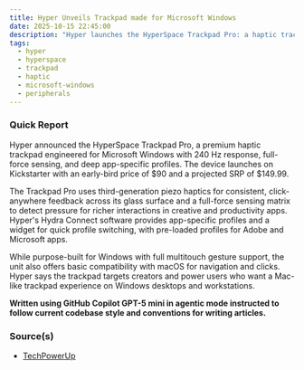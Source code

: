 ```yaml
---
title: Hyper Unveils Trackpad made for Microsoft Windows
date: 2025-10-15 22:45:00
description: "Hyper launches the HyperSpace Trackpad Pro: a haptic trackpad for Windows with 240 Hz response, full-force sensing and Kickstarter early-bird pricing at $90."
tags:
  - hyper
  - hyperspace
  - trackpad
  - haptic
  - microsoft-windows
  - peripherals
---
```


### Quick Report

Hyper announced the HyperSpace Trackpad Pro, a premium haptic trackpad engineered for Microsoft Windows with 240 Hz response, full-force sensing, and deep app-specific profiles. The device launches on Kickstarter with an early-bird price of $90 and a projected SRP of $149.99.

<!-- more -->

The Trackpad Pro uses third-generation piezo haptics for consistent, click-anywhere feedback across its glass surface and a full-force sensing matrix to detect pressure for richer interactions in creative and productivity apps. Hyper\'s Hydra Connect software provides app-specific profiles and a widget for quick profile switching, with pre-loaded profiles for Adobe and Microsoft apps.

While purpose-built for Windows with full multitouch gesture support, the unit also offers basic compatibility with macOS for navigation and clicks. Hyper says the trackpad targets creators and power users who want a Mac-like trackpad experience on Windows desktops and workstations.

**Written using GitHub Copilot GPT-5 mini in agentic mode instructed to follow current codebase style and conventions for writing articles.**

### Source(s)

- [TechPowerUp](https://www.techpowerup.com/341888/hyper-unveils-hyperspace-trackpad-pro-first-premium-haptic-trackpad-for-microsoft-windows)
